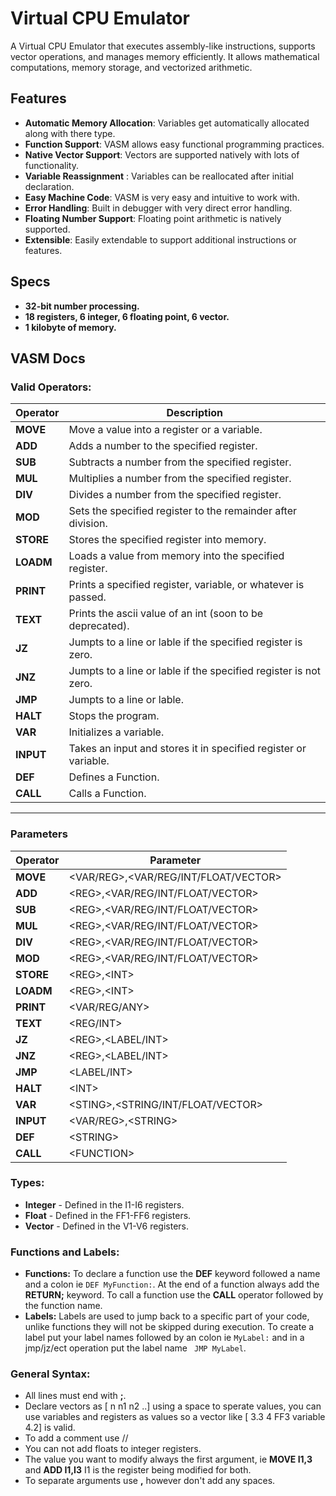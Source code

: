 
# Virtual CPU Emulator  
  
A Virtual CPU Emulator that executes assembly-like instructions, supports vector operations, and manages memory efficiently. It allows mathematical computations, memory storage, and vectorized arithmetic.  
  
## Features  
- **Automatic Memory Allocation**: Variables get automatically allocated along with there type.
- **Function Support**: VASM allows easy functional programming practices.
- **Native Vector Support**: Vectors are supported natively with lots of functionality.
- **Variable Reassignment** : Variables can be reallocated after initial declaration.
- **Easy Machine Code**: VASM is very easy and intuitive to work with.
- **Error Handling**: Built in debugger with very direct error handling.
- **Floating Number Support**: Floating point arithmetic is natively supported. 
-  **Extensible**: Easily extendable to support additional instructions or features.
## Specs
- **32-bit number processing.**
- **18 registers, 6 integer, 6 floating point, 6 vector.**
- **1 kilobyte of memory.**
## VASM Docs
### Valid Operators:
| Operator | Description                                                      |
| -------- | ---------------------------------------------------------------- |
| **MOVE**     | Move a value into a register or a variable.                      |
| **ADD**      | Adds a number to the specified register.                         |
| **SUB**      | Subtracts a number from the specified register.                  |
| **MUL**      | Multiplies a number from the specified register.                 |
| **DIV**      | Divides a number from the specified register.                    |
| **MOD**      | Sets the specified register to the remainder after division.     |
| **STORE**    | Stores the specified register into memory.                       |
| **LOADM**    | Loads a value from memory into the specified register.           |
| **PRINT**    | Prints a specified register, variable, or whatever is passed.    |
| **TEXT**     | Prints the ascii value of an int (soon to be deprecated).        |
| **JZ**       | Jumpts to a line or lable if the specified register is zero.     |
| **JNZ**      | Jumpts to a line or lable if the specified register is not zero. |
| **JMP**      | Jumpts to a line or lable.                                       |
| **HALT**     | Stops the program.                                               |
| **VAR**      | Initializes a variable.                                          |
| **INPUT**    | Takes an input and stores it in specified register or variable.  |
| **DEF**      | Defines a Function.                                              |
| **CALL**      | Calls a Function.                                              |
---
### Parameters
| Operator  | Parameter|
| --------- | ------------------------------------ |
| **MOVE**  | <VAR/REG>,<VAR/REG/INT/FLOAT/VECTOR> |
| **ADD**   | <​REG>,<VAR/REG/INT/FLOAT/VECTOR>     |
| **SUB**   | <​REG>,<VAR/REG/INT/FLOAT/VECTOR>     |
| **MUL**   | <​REG>,<VAR/REG/INT/FLOAT/VECTOR>     |
| **DIV**   | <​REG>,<VAR/REG/INT/FLOAT/VECTOR>     |
| **MOD**   | <​REG>,<VAR/REG/INT/FLOAT/VECTOR>     |
| **STORE** | <RE​G>,<I​NT>                          |
| **LOADM** | <RE​G>,<IN​T>                          |
| **PRINT** | <VAR/REG/ANY>                        |
| **TEXT**  | <REG/INT>                            |
| **JZ**    | <​REG>,<LABEL/INT>                    |
| **JNZ**   | <RE​G>,<LABEL/INT>                    |
| **JMP**   | <LABEL/INT>                          |
| **HALT**  | <IN​T>                                |
| **VAR**   | <STI​NG>,<STRING/INT/FLOAT/VECTOR>    |
| **INPUT** | <VAR/REG>,<STR​ING>                   |
| **DEF**   | <ST​RING>                             |
| **CALL**   | <​FUNCTION>                             |
### Types:
- **Integer** - Defined in the I1-I6 registers.
-  **Float** - Defined in the FF1-FF6 registers.
-  **Vector** - Defined in the V1-V6 registers.
### Functions and Labels:
- **Functions:**
	To declare a function use the **DEF** keyword followed a name and a colon  ie `DEF MyFunction:`. At the end of a function always add the **RETURN;** keyword. To call a function use the **CALL** operator followed by the function name.
- **Labels:**
	Labels are used to jump back to a specific part of your code, unlike functions they will not be skipped during execution. To create a label put your label names followed by an colon ie `MyLabel:`  and in a jmp/jz/ect operation put the label name ` JMP MyLabel`.

### General Syntax:
- All lines must end with **;**.
- Declare vectors as [ n n1 n2 ..] using a space to sperate values, you can use variables and registers as values so a vector like [ 3.3 4 FF3 variable 4.2] is valid.
- To add a comment use //
- You can not add floats to integer registers.
-   The value you want to modify always the first argument, ie **MOVE I1,3** and **ADD I1,I3** I1 is the register being modified for both.
- To separate arguments use **,** however don't add any spaces.
